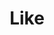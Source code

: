 ---
title: Like
tags: ["like", "thumbs up", "approval", "favorable", "good", "positive", "accept"]
icon: like
svg: '<svg xmlns="http://www.w3.org/2000/svg" width="24" height="24" fill="none" viewBox="0 0 24 24" stroke-width="1.5" stroke-linecap="round" stroke-linejoin="round" stroke="currentColor"><path d="M14.54 10.105h5.533c2.546 0-.764 10.895-2.588 10.895H4.964A.956.956 0 0 1 4 20.053v-9.385c0-.347.193-.666.502-.832C6.564 8.73 8.983 7.824 10.18 5.707l1.28-2.266A.874.874 0 0 1 12.222 3c3.18 0 2.237 4.63 1.805 6.47a.52.52 0 0 0 .513.635Z"/></svg>'
---
